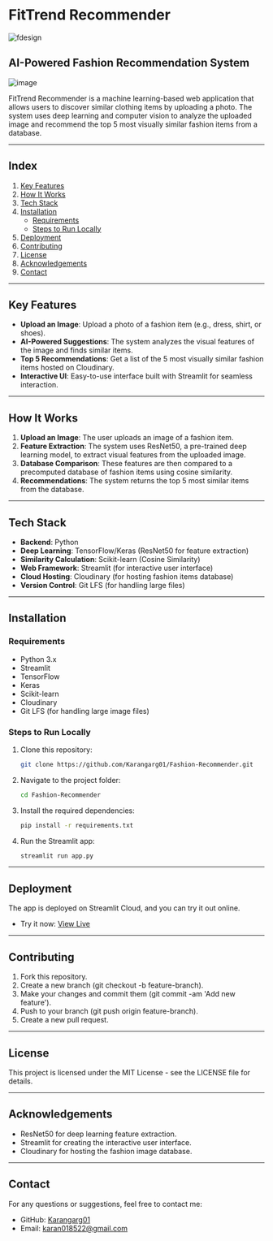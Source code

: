 # FitTrend Recommender

![fdesign](https://github.com/user-attachments/assets/3c9202ba-5106-40dc-94d2-11ec84274099)


## AI-Powered Fashion Recommendation System

![image](https://github.com/user-attachments/assets/73cd158b-39a4-4629-aced-80cc40bb02d8)


FitTrend Recommender is a machine learning-based web application that allows users to discover similar clothing items by uploading a photo. The system uses deep learning and computer vision to analyze the uploaded image and recommend the top 5 most visually similar fashion items from a database.

---

## Index
1. [Key Features](#key-features)
2. [How It Works](#how-it-works)
3. [Tech Stack](#tech-stack)
4. [Installation](#installation)
   - [Requirements](#requirements)
   - [Steps to Run Locally](#steps-to-run-locally)
5. [Deployment](#deployment)
6. [Contributing](#contributing)
7. [License](#license)
8. [Acknowledgements](#acknowledgements)
9. [Contact](#contact)

---

## Key Features
- **Upload an Image**: Upload a photo of a fashion item (e.g., dress, shirt, or shoes).
- **AI-Powered Suggestions**: The system analyzes the visual features of the image and finds similar items.
- **Top 5 Recommendations**: Get a list of the 5 most visually similar fashion items hosted on Cloudinary.
- **Interactive UI**: Easy-to-use interface built with Streamlit for seamless interaction.

---

## How It Works
1. **Upload an Image**: The user uploads an image of a fashion item.
2. **Feature Extraction**: The system uses ResNet50, a pre-trained deep learning model, to extract visual features from the uploaded image.
3. **Database Comparison**: These features are then compared to a precomputed database of fashion items using cosine similarity.
4. **Recommendations**: The system returns the top 5 most similar items from the database.

---

## Tech Stack
- **Backend**: Python
- **Deep Learning**: TensorFlow/Keras (ResNet50 for feature extraction)
- **Similarity Calculation**: Scikit-learn (Cosine Similarity)
- **Web Framework**: Streamlit (for interactive user interface)
- **Cloud Hosting**: Cloudinary (for hosting fashion items database)
- **Version Control**: Git LFS (for handling large files)

---

## Installation

### Requirements
- Python 3.x
- Streamlit
- TensorFlow
- Keras
- Scikit-learn
- Cloudinary
- Git LFS (for handling large image files)


### Steps to Run Locally
1. Clone this repository:
   ```bash
   git clone https://github.com/Karangarg01/Fashion-Recommender.git

2. Navigate to the project folder:
   ```bash
   cd Fashion-Recommender
3. Install the required dependencies:
   ```bash
   pip install -r requirements.txt

5. Run the Streamlit app:
   ```bash
   streamlit run app.py


---

## Deployment
The app is deployed on Streamlit Cloud, and you can try it out online.

- Try it now: [View Live](https://your-fashion-recommender.streamlit.app/)

---

## Contributing
1. Fork this repository.
2. Create a new branch (git checkout -b feature-branch).
3. Make your changes and commit them (git commit -am 'Add new feature').
4. Push to your branch (git push origin feature-branch).
5. Create a new pull request.

---

## License
This project is licensed under the MIT License - see the LICENSE file for details.

---

## Acknowledgements
- ResNet50 for deep learning feature extraction.
- Streamlit for creating the interactive user interface.
- Cloudinary for hosting the fashion image database.

---

## Contact
For any questions or suggestions, feel free to contact me:

- GitHub: [Karangarg01](https://github.com/Karangarg01)
- Email: karan018522@gmail.com

